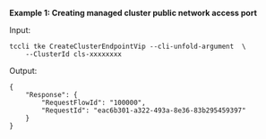 **Example 1: Creating managed cluster public network access port**



Input: 

```
tccli tke CreateClusterEndpointVip --cli-unfold-argument  \
    --ClusterId cls-xxxxxxxx
```

Output: 
```
{
    "Response": {
        "RequestFlowId": "100000",
        "RequestId": "eac6b301-a322-493a-8e36-83b295459397"
    }
}
```

